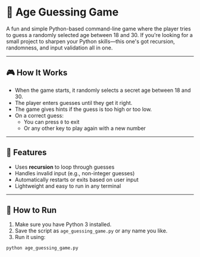 # 🧓 Age Guessing Game

A fun and simple Python-based command-line game where the player tries to guess a randomly selected age between 18 and 30. If you're looking for a small project to sharpen your Python skills—this one's got recursion, randomness, and input validation all in one.

---

## 🎮 How It Works

- When the game starts, it randomly selects a secret age between 18 and 30.
- The player enters guesses until they get it right.
- The game gives hints if the guess is too high or too low.
- On a correct guess:
  - You can press `0` to exit
  - Or any other key to play again with a new number

---

## 🧠 Features

- Uses **recursion** to loop through guesses
- Handles invalid input (e.g., non-integer guesses)
- Automatically restarts or exits based on user input
- Lightweight and easy to run in any terminal

---

## 🚀 How to Run

1. Make sure you have Python 3 installed.
2. Save the script as `age_guessing_game.py` or any name you like.
3. Run it using:

```bash
python age_guessing_game.py
